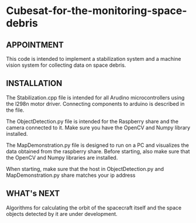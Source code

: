 # Cubesat-for-the-monitoring-space-debris

APPOINTMENT
------------
This code is intended to implement a stabilization system and a machine vision system for collecting data on space debris.

INSTALLATION
------------
The Stabilization.сpp file is intended for all Arudino microcontrollers using the l298n motor driver. Connecting components to arduino is described in the file.

The ObjectDetection.py file is intended for the Raspberry share and the camera connected to it. Make sure you have the OpenCV and Numpy library installed.

The MapDemonstration.py file is designed to run on a PC and visualizes the data obtained from the raspberry share. Before starting, also make sure that the OpenCV and Numpy libraries are installed.

When starting, make sure that the host in ObjectDetection.py and MapDemonstration.py share matches your ip address

WHAT's NEXT
------------
Algorithms for calculating the orbit of the spacecraft itself and the space objects detected by it are under development.
